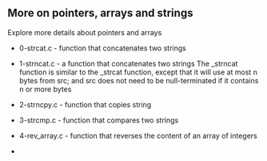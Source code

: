## More on pointers, arrays and strings

Explore more details about pointers and arrays

* 0-strcat.c - function that concatenates two strings

* 1-strncat.c - a function that concatenates two strings The _strncat function is similar to the _strcat function, 
  except that it will use at most n bytes from src; and src does not need to be null-terminated if it contains n or more bytes

* 2-strncpy.c - function that copies string

* 3-strcmp.c - function that compares two strings

* 4-rev_array.c -  function that reverses the content of an array of integers

*